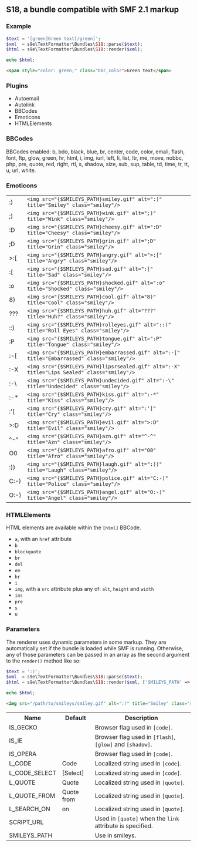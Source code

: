 ## S18, a bundle compatible with SMF 2.1 markup

### Example

```php
$text = '[green]Green text[/green]';
$xml  = s9e\TextFormatter\Bundles\S18::parse($text);
$html = s9e\TextFormatter\Bundles\S18::render($xml);

echo $html;
```
```html
<span style="color: green;" class="bbc_color">Green text</span>
```

### Plugins

 * Autoemail
 * Autolink
 * BBCodes
 * Emoticons
 * HTMLElements

### BBCodes

BBCodes enabled: b, bdo, black, blue, br, center, code, color, email, flash, font, ftp, glow, green, hr, html, i, img, iurl, left, li, list, ltr, me, move, nobbc, php, pre, quote, red, right, rtl, s, shadow, size, sub, sup, table, td, time, tr, tt, u, url, white.

### Emoticons

<table>
<tr><td>:)</td><td><code>&lt;img src="{$SMILEYS_PATH}smiley.gif" alt=":)" title="Smiley" class="smiley"/&gt;</td></tr>
<tr><td>;)</td><td><code>&lt;img src="{$SMILEYS_PATH}wink.gif" alt=";)" title="Wink" class="smiley"/&gt;</td></tr>
<tr><td>:D</td><td><code>&lt;img src="{$SMILEYS_PATH}cheesy.gif" alt=":D" title="Cheesy" class="smiley"/&gt;</td></tr>
<tr><td>;D</td><td><code>&lt;img src="{$SMILEYS_PATH}grin.gif" alt=";D" title="Grin" class="smiley"/&gt;</td></tr>
<tr><td>&gt;:[</td><td><code>&lt;img src="{$SMILEYS_PATH}angry.gif" alt="&gt;:[" title="Angry" class="smiley"/&gt;</td></tr>
<tr><td>:[</td><td><code>&lt;img src="{$SMILEYS_PATH}sad.gif" alt=":[" title="Sad" class="smiley"/&gt;</td></tr>
<tr><td>:o</td><td><code>&lt;img src="{$SMILEYS_PATH}shocked.gif" alt=":o" title="Shocked" class="smiley"/&gt;</td></tr>
<tr><td>8)</td><td><code>&lt;img src="{$SMILEYS_PATH}cool.gif" alt="8)" title="Cool" class="smiley"/&gt;</td></tr>
<tr><td>???</td><td><code>&lt;img src="{$SMILEYS_PATH}huh.gif" alt="???" title="Huh?" class="smiley"/&gt;</td></tr>
<tr><td>::)</td><td><code>&lt;img src="{$SMILEYS_PATH}rolleyes.gif" alt="::)" title="Roll Eyes" class="smiley"/&gt;</td></tr>
<tr><td>:P</td><td><code>&lt;img src="{$SMILEYS_PATH}tongue.gif" alt=":P" title="Tongue" class="smiley"/&gt;</td></tr>
<tr><td>:-[</td><td><code>&lt;img src="{$SMILEYS_PATH}embarrassed.gif" alt=":-[" title="Embarrassed" class="smiley"/&gt;</td></tr>
<tr><td>:-X</td><td><code>&lt;img src="{$SMILEYS_PATH}lipsrsealed.gif" alt=":-X" title="Lips Sealed" class="smiley"/&gt;</td></tr>
<tr><td>:-\</td><td><code>&lt;img src="{$SMILEYS_PATH}undecided.gif" alt=":-\" title="Undecided" class="smiley"/&gt;</td></tr>
<tr><td>:-*</td><td><code>&lt;img src="{$SMILEYS_PATH}kiss.gif" alt=":-*" title="Kiss" class="smiley"/&gt;</td></tr>
<tr><td>:'[</td><td><code>&lt;img src="{$SMILEYS_PATH}cry.gif" alt=":'[" title="Cry" class="smiley"/&gt;</td></tr>
<tr><td>&gt;:D</td><td><code>&lt;img src="{$SMILEYS_PATH}evil.gif" alt="&gt;:D" title="Evil" class="smiley"/&gt;</td></tr>
<tr><td>^-^</td><td><code>&lt;img src="{$SMILEYS_PATH}azn.gif" alt="^-^" title="Azn" class="smiley"/&gt;</td></tr>
<tr><td>O0</td><td><code>&lt;img src="{$SMILEYS_PATH}afro.gif" alt="O0" title="Afro" class="smiley"/&gt;</td></tr>
<tr><td>:))</td><td><code>&lt;img src="{$SMILEYS_PATH}laugh.gif" alt=":))" title="Laugh" class="smiley"/&gt;</td></tr>
<tr><td>C:-)</td><td><code>&lt;img src="{$SMILEYS_PATH}police.gif" alt="C:-)" title="Police" class="smiley"/&gt;</td></tr>
<tr><td>O:-)</td><td><code>&lt;img src="{$SMILEYS_PATH}angel.gif" alt="O:-)" title="Angel" class="smiley"/&gt;</td></tr>
</table>

### HTMLElements

HTML elements are available within the `[html]` BBCode.

 * `a`, with an `href` attribute
 * `b`
 * `blockquote`
 * `br`
 * `del`
 * `em`
 * `hr`
 * `i`
 * `img`, with a `src` attribute plus any of: `alt`, `height` and `width`
 * `ins`
 * `pre`
 * `s`
 * `u`

### Parameters

The renderer uses dynamic parameters in some markup. They are automatically set if the bundle is loaded while SMF is running. Otherwise, any of those parameters can be passed in an array as the second argument to the `render()` method like so:
```php
$text = ':)';
$xml  = s9e\TextFormatter\Bundles\S18::parse($text);
$html = s9e\TextFormatter\Bundles\S18::render($xml, ['SMILEYS_PATH' => '/path/to/smileys/']);

echo $html;
```
```html
<img src="/path/to/smileys/smiley.gif" alt=":)" title="Smiley" class="smiley">
```
<table>
	<tr>
		<th>Name</th>
		<th>Default</th>
		<th>Description</th>
	</tr>
	<tr>
		<td>IS_GECKO</td>
		<td></td>
		<td>Browser flag used in <code>[code]</code>.</td>
	</tr>
	<tr>
		<td>IS_IE</td>
		<td></td>
		<td>Browser flag used in <code>[flash]</code>, <code>[glow]</code> and <code>[shadow]</code>.</td>
	</tr>
	<tr>
		<td>IS_OPERA</td>
		<td></td>
		<td>Browser flag used in <code>[code]</code>.</td>
	</tr>
	<tr>
		<td>L_CODE</td>
		<td>Code</td>
		<td>Localized string used in <code>[code]</code>.</td>
	</tr>
	<tr>
		<td>L_CODE_SELECT</td>
		<td>[Select]</td>
		<td>Localized string used in <code>[code]</code>.</td>
	</tr>
	<tr>
		<td>L_QUOTE</td>
		<td>Quote</td>
		<td>Localized string used in <code>[quote]</code>.</td>
	</tr>
	<tr>
		<td>L_QUOTE_FROM</td>
		<td>Quote from</td>
		<td>Localized string used in <code>[quote]</code>.</td>
	</tr>
	<tr>
		<td>L_SEARCH_ON</td>
		<td>on</td>
		<td>Localized string used in <code>[quote]</code>.</td>
	</tr>
	<tr>
		<td>SCRIPT_URL</td>
		<td></td>
		<td>Used in <code>[quote]</code> when the <code>link</code> attribute is specified.</td>
	</tr>
	<tr>
		<td>SMILEYS_PATH</td>
		<td></td>
		<td>Use in smileys.</td>
	</tr>
</table>
